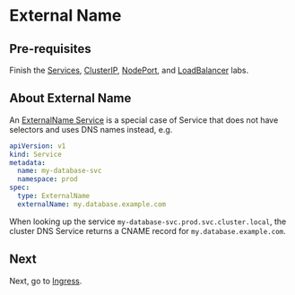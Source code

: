 # External Name

## Pre-requisites

Finish the [Services](services.md), [ClusterIP](clusterip.md), [NodePort](nodeport.md), and [LoadBalancer](loadbalancer.md) labs.

## About External Name

An [ExternalName Service](https://kubernetes.io/docs/concepts/services-networking/service/#externalname) is a special case of Service that does not have selectors and uses DNS names instead, e.g.

```yaml
apiVersion: v1
kind: Service
metadata:
  name: my-database-svc
  namespace: prod
spec:
  type: ExternalName
  externalName: my.database.example.com
```

When looking up the service `my-database-svc.prod.svc.cluster.local`, the cluster DNS Service returns a CNAME record for `my.database.example.com`.

## Next

Next, go to [Ingress](../ingress/ingress-alb.md).
